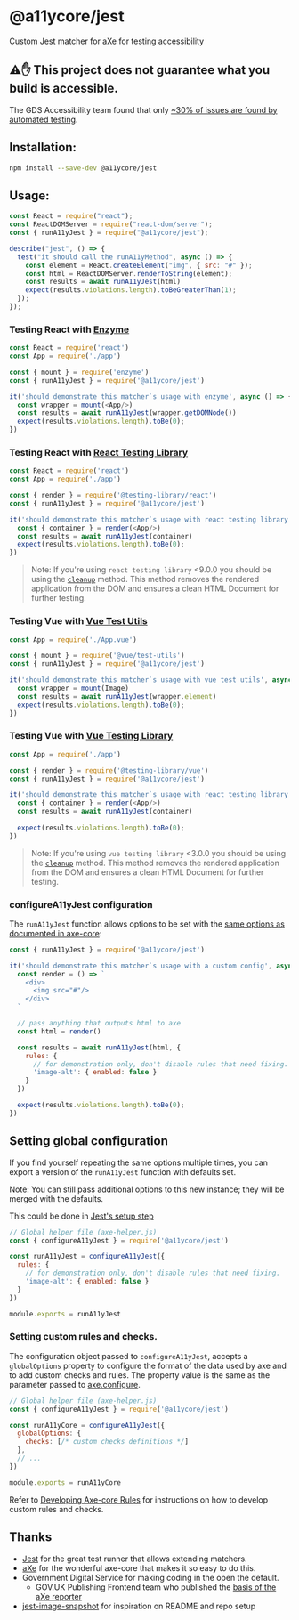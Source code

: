# @a11ycore/jest

<!-- [![npm version](https://img.shields.io/npm/v/jest-axe.svg)](http://npm.im/jest-axe)
![node](https://img.shields.io/node/v/jest-axe)
[![Build Status](https://travis-ci.org/nickcolley/jest-axe.svg?branch=main)](https://travis-ci.org/nickcolley/jest-axe)
[![JavaScript Style Guide](https://img.shields.io/badge/code_style-standard-brightgreen.svg)](https://standardjs.com) -->

Custom [Jest][Jest] matcher for [aXe](https://github.com/dequelabs/axe-core) for testing accessibility

## ⚠️✋ This project does not guarantee what you build is accessible.
The GDS Accessibility team found that only [~30% of issues are found by automated testing](https://accessibility.blog.gov.uk/2017/02/24/what-we-found-when-we-tested-tools-on-the-worlds-least-accessible-webpage).

## Installation:
```bash
npm install --save-dev @a11ycore/jest
```

## Usage:

```javascript
const React = require("react");
const ReactDOMServer = require("react-dom/server");
const { runA11yJest } = require("@a11ycore/jest");

describe("jest", () => {
  test("it should call the runA11yMethod", async () => {
    const element = React.createElement("img", { src: "#" });
    const html = ReactDOMServer.renderToString(element);
    const results = await runA11yJest(html)
    expect(results.violations.length).toBeGreaterThan(1);
  });
});

```

### Testing React with [Enzyme](https://enzymejs.github.io/enzyme/)

```javascript
const React = require('react')
const App = require('./app')

const { mount } = require('enzyme')
const { runA11yJest } = require('@a11ycore/jest')

it('should demonstrate this matcher`s usage with enzyme', async () => {
  const wrapper = mount(<App/>)
  const results = await runA11yJest(wrapper.getDOMNode())
  expect(results.violations.length).toBe(0);
})
```

### Testing React with [React Testing Library](https://testing-library.com/docs/react-testing-library/intro)

```javascript
const React = require('react')
const App = require('./app')

const { render } = require('@testing-library/react')
const { runA11yJest } = require('@a11ycore/jest')

it('should demonstrate this matcher`s usage with react testing library', async () => {
  const { container } = render(<App/>)
  const results = await runA11yJest(container)
  expect(results.violations.length).toBe(0);
})
```

> Note: If you're using `react testing library` <9.0.0 you should be using the
> [`cleanup`](https://testing-library.com/docs/react-testing-library/api#cleanup) method. This method removes the rendered application from the DOM and ensures a clean HTML Document for further testing.

### Testing Vue with [Vue Test Utils](https://vue-test-utils.vuejs.org/)

```javascript
const App = require('./App.vue')

const { mount } = require('@vue/test-utils')
const { runA11yJest } = require('@a11ycore/jest')

it('should demonstrate this matcher`s usage with vue test utils', async () => {
  const wrapper = mount(Image)
  const results = await runA11yJest(wrapper.element)
  expect(results.violations.length).toBe(0);
})
```

### Testing Vue with [Vue Testing Library](https://testing-library.com/docs/vue-testing-library/intro)

```javascript
const App = require('./app')

const { render } = require('@testing-library/vue')
const { runA11yJest } = require('@a11ycore/jest')

it('should demonstrate this matcher`s usage with react testing library', async () => {
  const { container } = render(<App/>)
  const results = await runA11yJest(container)
  
  expect(results.violations.length).toBe(0);
})
```
> Note: If you're using `vue testing library` <3.0.0 you should be using the
> [`cleanup`](https://testing-library.com/docs/vue-testing-library/api#cleanup) method. This method removes the rendered application from the DOM and ensures a clean HTML Document for further testing.

### configureA11yJest configuration

The `runA11yJest` function allows options to be set with the [same options as documented in axe-core](https://github.com/dequelabs/axe-core/blob/master/doc/API.md#options-parameter):

```javascript
const { runA11yJest } = require('@a11ycore/jest')

it('should demonstrate this matcher`s usage with a custom config', async () => {
  const render = () => `
    <div>
      <img src="#"/>
    </div>
  `

  // pass anything that outputs html to axe
  const html = render()

  const results = await runA11yJest(html, {
    rules: {
      // for demonstration only, don't disable rules that need fixing.
      'image-alt': { enabled: false }
    }
  })

  expect(results.violations.length).toBe(0);
})
```

## Setting global configuration

If you find yourself repeating the same options multiple times, you can export a version of the `runA11yJest` function with defaults set.

Note: You can still pass additional options to this new instance; they will be merged with the defaults.

This could be done in [Jest's setup step](https://jestjs.io/docs/en/setup-teardown)

```javascript
// Global helper file (axe-helper.js)
const { configureA11yJest } = require('@a11ycore/jest')

const runA11yJest = configureA11yJest({
  rules: {
    // for demonstration only, don't disable rules that need fixing.
    'image-alt': { enabled: false }
  }
})

module.exports = runA11yJest
```

### Setting custom rules and checks.

The configuration object passed to `configureA11yJest`, accepts a `globalOptions` property to configure the format of the data used by axe and to add custom checks and rules. The property value is the same as the parameter passed to [axe.configure](https://github.com/dequelabs/axe-core/blob/master/doc/API.md#parameters-1). 

```javascript
// Global helper file (axe-helper.js)
const { configureA11yJest } = require('@a11ycore/jest')

const runA11yCore = configureA11yJest({
  globalOptions: {
    checks: [/* custom checks definitions */]
  },
  // ...
})

module.exports = runA11yCore
```

Refer to [Developing Axe-core Rules](https://github.com/dequelabs/axe-core/blob/master/doc/rule-development.md) for instructions on how to develop custom rules and checks.

## Thanks
- [Jest][Jest] for the great test runner that allows extending matchers.
- [aXe](https://www.deque.com/axe/) for the wonderful axe-core that makes it so easy to do this.
- Government Digital Service for making coding in the open the default.
  - GOV.UK Publishing Frontend team who published the [basis of the aXe reporter](https://github.com/alphagov/govuk_publishing_components/blob/581c22c9d35d85d5d985571d007f6397a4399f4c/spec/javascripts/govuk_publishing_components/AccessibilityTestSpec.js)
- [jest-image-snapshot](https://github.com/americanexpress/jest-image-snapshot) for inspiration on README and repo setup

[Jest]: https://jestjs.io/
